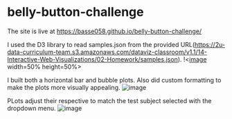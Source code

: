 # belly-button-challenge

The site is live at https://basse058.github.io/belly-button-challenge/

I used the D3 library to read samples.json from the provided URL(https://2u-data-curriculum-team.s3.amazonaws.com/dataviz-classroom/v1.1/14-Interactive-Web-Visualizations/02-Homework/samples.json).
!<[image](https://user-images.githubusercontent.com/111237645/211986502-5db2162d-7157-4644-b2d1-b7e3477ac1af.png) width=50% height=50%>

I built both a horizontal bar and bubble plots. Also did custom formatting to make the plots more visually appealing.
![image](https://user-images.githubusercontent.com/111237645/211986926-57018cfc-200c-43cd-a314-e16d8dc284ac.png)

PLots adjust their respective to match the test subject selected with the dropdown menu.
![image](https://user-images.githubusercontent.com/111237645/211987634-b91a2225-eeb5-476f-88cb-1959e951ce7a.png)
